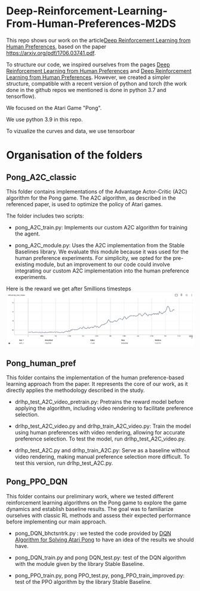 # Deep-Reinforcement-Learning-From-Human-Preferences-M2DS

This repo shows our work on the article[Deep Reinforcement Learning from Human
Preferences](https://blog.openai.com/deep-reinforcement-learning-from-human-preferences/),
based on the paper <https://arxiv.org/pdf/1706.03741.pdf>.

To structure our code, we inspired ourselves from the pages [Deep Reinforcement Learning from Human Preferences](https://github.com/mrahtz/learning-from-human-preferences) and [Deep Reinforcement Learning from Human Preferences](https://github.com/HumanCompatibleAI/learning-from-human-preferences). 
However, we created a simpler structure, compatible with a recent version of python and torch (the work done in the github repos we mentioned is done in python 3.7 and tensorflow).

We focused on the Atari Game "Pong". 

We use python 3.9 in this repo.

To vizualize the curves and data, we use tensorboar

# Organisation of the folders 

## Pong_A2C_classic

This folder contains implementations of the Advantage Actor-Critic (A2C) algorithm for the Pong game. The A2C algorithm, as described in the referenced paper, is used to optimize the policy of Atari games.

The folder includes two scripts:

- pong_A2C_train.py: Implements our custom A2C algorithm for training the agent.

- pong_A2C_module.py: Uses the A2C implementation from the Stable Baselines library. We evaluate this module because it was used for the human preference experiments. For simplicity, we opted for the pre-existing module, but an improvement to our code could involve integrating our custom A2C implementation into the human preference experiments.

Here is the reward we get after 5millions timesteps
![results_A2C_pong](./results_A2C_pong.jpg)

## Pong_human_pref

This folder contains the implementation of the human preference-based learning approach from the paper. It represents the core of our work, as it directly applies the methodology described in the study.

- drlhp_test_A2C_video_pretrain.py: Pretrains the reward model before applying the algorithm, including video rendering to facilitate preference selection.

- drlhp_test_A2C_video.py and drlhp_train_A2C_video.py: Train the model using human preferences with video rendering, allowing for accurate preference selection. To test the model, run drlhp_test_A2C_video.py.

- drlhp_test_A2C.py and drlhp_train_A2C.py: Serve as a baseline without video rendering, making manual preference selection more difficult. To test this version, run drlhp_test_A2C.py.

## Pong_PPO_DQN 

This folder contains our preliminary work, where we tested different reinforcement learning algorithms on the Pong game to explore the game dynamics and establish baseline results. 
The goal was to familiarize ourselves with classic RL methods and assess their expected performance before implementing our main approach.

- pong_DQN_bhctsntrk.py : we tested the code provided by [DQN Algorithm for Solving Atari Pong](https://github.com/bhctsntrk/OpenAIPong-DQN) to have an idea of the results we should have. 

- pong_DQN_train.py and pong DQN_test.py: test of the DQN algorithm with the module given by the library Stable Baseline.

- pong_PPO_train.py, pong PPO_test.py, pong_PPO_train_improved.py: test of the PPO algorithm by the library Stable Baseline.
